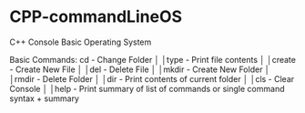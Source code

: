 # CPP-commandLineOS

C++ Console Basic Operating System

Basic Commands:
cd - Change Folder                                                                                   │
│type - Print file contents                                                                           │
│create - Create New File                                                                             │
│del - Delete File                                                                                    │
│mkdir - Create New Folder                                                                            │
│rmdir - Delete Folder                                                                                │
│dir - Print contents of current folder                                                               │
│cls - Clear Console                                                                                  │
│help - Print summary of list of commands or single command syntax + summary
